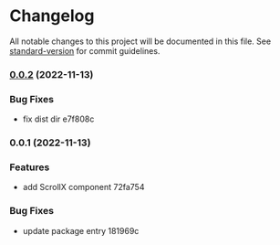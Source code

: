 # Changelog

All notable changes to this project will be documented in this file. See [standard-version](https://github.com/conventional-changelog/standard-version) for commit guidelines.

### [0.0.2](///compare/v0.0.1...v0.0.2) (2022-11-13)


### Bug Fixes

* fix dist dir e7f808c

### 0.0.1 (2022-11-13)


### Features

* add ScrollX component 72fa754


### Bug Fixes

* update package entry 181969c
